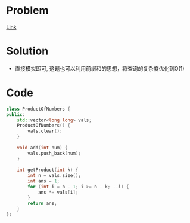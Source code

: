 # Problem
[Link](https://leetcode-cn.com/problems/product-of-the-last-k-numbers/)

# Solution

* 直接模拟即可, 这题也可以利用前缀和的思想，将查询的复杂度优化到O(1)


# Code
```cpp
class ProductOfNumbers {
public:
    std::vector<long long> vals;
    ProductOfNumbers() {
        vals.clear();
    }
    
    void add(int num) {
        vals.push_back(num);
    }
    
    int getProduct(int k) {
        int n = vals.size();
        int ans = 1;
        for (int i = n - 1; i >= n - k; --i) {
            ans *= vals[i];
        }
        return ans;
    }
};
```